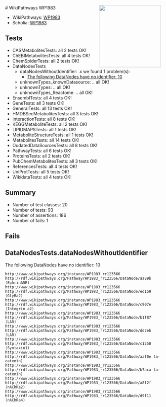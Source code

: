<img style="float: right; width: 200px" src="https://upload.wikimedia.org/wikipedia/commons/thumb/8/83/Wplogo_with_text_500.png/640px-Wplogo_with_text_500.png" />
# WikiPathways WP1983

* WikiPathways: [WP1983](https://wikipathways.org/pathways/WP1983)
* Scholia: [WP1983](https://scholia.toolforge.org/wikipathways/WP1983)
## Tests
* CASMetabolitesTests: all 2 tests OK!
* ChEBIMetabolitesTests: all 4 tests OK!
* ChemSpiderTests: all 2 tests OK!
* DataNodesTests
    * dataNodesWithoutIdentifier: .x we found 1 problem(s):
        * [The following DataNodes have no identifier: 10](#8792c490)
    * unknownTypes_knownDatasource: .. all OK!
    * unknownTypes: .. all OK!
    * unknownTypes_Reactome: .. all OK!
* EnsemblTests: all 4 tests OK!
* GeneTests: all 3 tests OK!
* GeneralTests: all 13 tests OK!
* HMDBSecMetabolitesTests: all 3 tests OK!
* InteractionTests: all 8 tests OK!
* KEGGMetaboliteTests: all 2 tests OK!
* LIPIDMAPSTests: all 1 tests OK!
* MetaboliteStructureTests: all 1 tests OK!
* MetabolitesTests: all 14 tests OK!
* OudatedDataSourcesTests: all 8 tests OK!
* PathwayTests: all 6 tests OK!
* ProteinsTests: all 2 tests OK!
* PubChemMetabolitesTests: all 3 tests OK!
* ReferencesTests: all 4 tests OK!
* UniProtTests: all 5 tests OK!
* WikidataTests: all 4 tests OK!


## Summary

* Number of test classes: 20
* Number of tests: 93
* Number of assertions: 186
* Number of fails: 1

## Fails

<a name="8792c490" />

## DataNodesTests.dataNodesWithoutIdentifier

The following DataNodes have no identifier: 10
```
http://www.wikipathways.org/instance/WP1983_rr123566 http://rdf.wikipathways.org/Pathway/WP1983_rr123566/DataNode/aa89b (EphrinA5R)
http://www.wikipathways.org/instance/WP1983_rr123566 http://rdf.wikipathways.org/Pathway/WP1983_rr123566/DataNode/ed159 (GlyRa2)
http://www.wikipathways.org/instance/WP1983_rr123566 http://rdf.wikipathways.org/Pathway/WP1983_rr123566/DataNode/c907e (Integrin a2)
http://www.wikipathways.org/instance/WP1983_rr123566 http://rdf.wikipathways.org/Pathway/WP1983_rr123566/DataNode/b1f87 (LAR)
http://www.wikipathways.org/instance/WP1983_rr123566 http://rdf.wikipathways.org/Pathway/WP1983_rr123566/DataNode/dd2eb (LAR)
http://www.wikipathways.org/instance/WP1983_rr123566 http://rdf.wikipathways.org/Pathway/WP1983_rr123566/DataNode/c1258 (Syntaxin1)
http://www.wikipathways.org/instance/WP1983_rr123566 http://rdf.wikipathways.org/Pathway/WP1983_rr123566/DataNode/aaf0e (a-catenin)
http://www.wikipathways.org/instance/WP1983_rr123566 http://rdf.wikipathways.org/Pathway/WP1983_rr123566/DataNode/b7aca (a-catenin)
http://www.wikipathways.org/instance/WP1983_rr123566 http://rdf.wikipathways.org/Pathway/WP1983_rr123566/DataNode/a8f2f (nAChRa2)
http://www.wikipathways.org/instance/WP1983_rr123566 http://rdf.wikipathways.org/Pathway/WP1983_rr123566/DataNode/d9f11 (nAChRa4)
```

